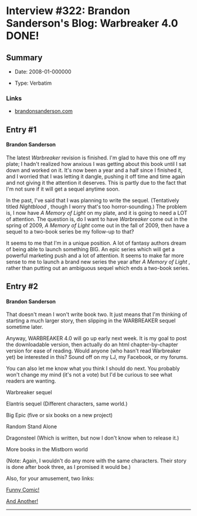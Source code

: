 # Interview #322: Brandon Sanderson's Blog: Warbreaker 4.0 DONE!

## Summary

- Date: 2008-01-000000

- Type: Verbatim

### Links

- [brandonsanderson.com](http://www.brandonsanderson.com/blog/596/Warbreaker-4.0-DONE!)


## Entry #1

#### Brandon Sanderson

The latest
*Warbreaker*
revision is finished. I'm glad to have this one off my plate; I hadn't realized how anxious I was getting about this book until I sat down and worked on it. It's now been a year and a half since I finished it, and I worried that I was letting it dangle, pushing it off time and time again and not giving it the attention it deserves. This is partly due to the fact that I'm not sure if it will get a sequel anytime soon.

In the past, I've said that I was planning to write the sequel. (Tentatively titled
*Nightblood*
, though I worry that's too horror-sounding.) The problem is, I now have
*A Memory of Light*
on my plate, and it is going to need a LOT of attention. The question is, do I want to have
*Warbreaker*
come out in the spring of 2009,
*A Memory of Light*
come out in the fall of 2009, then have a sequel to a two-book series be my follow-up to that?

It seems to me that I'm in a unique position. A lot of fantasy authors dream of being able to launch something BIG. An epic series which will get a powerful marketing push and a lot of attention. It seems to make far more sense to me to launch a brand new series the year after
*A Memory of Light*
, rather than putting out an ambiguous sequel which ends a two-book series.

## Entry #2

#### Brandon Sanderson

That doesn't mean I won't write book two. It just means that I'm thinking of starting a much larger story, then slipping in the WARBREAKER sequel sometime later.

Anyway, WARBREAKER 4.0 will go up early next week. It is my goal to post the downloadable version, then actually do an html chapter-by-chapter version for ease of reading. Would anyone (who hasn't read Warbreaker yet) be interested in this? Sound off on my LJ, my Facebook, or my forums.

You can also let me know what you think I should do next. You probably won't change my mind (it's not a vote) but I'd be curious to see what readers are wanting.

Warbreaker sequel
  
Elantris sequel (Different characters, same world.)
  
Big Epic (five or six books on a new project)
  
Random Stand Alone
  
Dragonsteel (Which is written, but now I don't know when to release it.)
  
More books in the Mistborn world

(Note: Again, I wouldn't do any more with the same characters. Their story is done after book three, as I promised it would be.)

Also, for your amusement, two links:

[Funny Comic!](http://www.smbc-comics.com/index.php?db=comics&id=1056#comic)
  
[And Another!](http://www.sheldoncomics.com/archive/080116.html)


---

